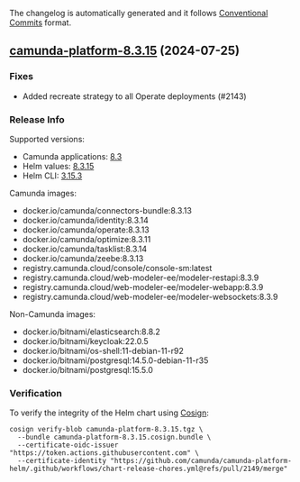 The changelog is automatically generated and it follows [Conventional Commits](https://www.conventionalcommits.org/en/v1.0.0/) format.

## [camunda-platform-8.3.15](https://github.com/camunda/camunda-platform-helm/releases/tag/camunda-platform-8.3.15) (2024-07-25)

### Fixes

- Added recreate strategy to all Operate deployments (#2143)

<!-- generated by git-cliff -->
### Release Info

Supported versions:

- Camunda applications: [8.3](https://github.com/camunda/camunda-platform/releases?q=tag%3A8.3&expanded=true)
- Helm values: [8.3.15](https://artifacthub.io/packages/helm/camunda/camunda-platform/8.3.15#parameters)
- Helm CLI: [3.15.3](https://github.com/helm/helm/releases/tag/v3.15.3)

Camunda images:

- docker.io/camunda/connectors-bundle:8.3.13
- docker.io/camunda/identity:8.3.14
- docker.io/camunda/operate:8.3.13
- docker.io/camunda/optimize:8.3.11
- docker.io/camunda/tasklist:8.3.14
- docker.io/camunda/zeebe:8.3.13
- registry.camunda.cloud/console/console-sm:latest
- registry.camunda.cloud/web-modeler-ee/modeler-restapi:8.3.9
- registry.camunda.cloud/web-modeler-ee/modeler-webapp:8.3.9
- registry.camunda.cloud/web-modeler-ee/modeler-websockets:8.3.9

Non-Camunda images:

- docker.io/bitnami/elasticsearch:8.8.2
- docker.io/bitnami/keycloak:22.0.5
- docker.io/bitnami/os-shell:11-debian-11-r92
- docker.io/bitnami/postgresql:14.5.0-debian-11-r35
- docker.io/bitnami/postgresql:15.5.0

### Verification

To verify the integrity of the Helm chart using [Cosign](https://docs.sigstore.dev/signing/quickstart/):

```shell
cosign verify-blob camunda-platform-8.3.15.tgz \
  --bundle camunda-platform-8.3.15.cosign.bundle \
  --certificate-oidc-issuer "https://token.actions.githubusercontent.com" \
  --certificate-identity "https://github.com/camunda/camunda-platform-helm/.github/workflows/chart-release-chores.yml@refs/pull/2149/merge"
```
